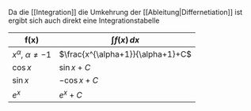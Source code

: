 Da die [[Integration]] die Umkehrung der [[Ableitung|Differnetiation]] ist ergibt sich auch direkt eine Integrationstabelle

| f(x) | $\int f(x) \, dx$ |
| ---- | ---- |
| $x^{\alpha}$, $\alpha \neq -1$ | $\frac{x^{\alpha+1}}{\alpha+1}+C$ |
| $\cos x$ | $\sin x +C$ |
| $\sin x$ | $-\cos x +C$ |
| $e^{ x }$ | $e^{ x }+C$ |